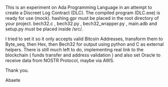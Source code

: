 This is an experiment on Ada Programming Language in an attempt to create a Discreet Log Contract (DLC).
The compiled program (DLC.exe) is ready for use (mock).
hashing.gpr must be placed in the root directory of your project.
bech32.c , bech32.py , bech32_wrapper.py , main.adb and setup.py must be placed inside /src/.

I tried to set it so it only accepts valid Bitcoin Addresses, transform them to Byte_seq, then Hex, then Bech32 for output using python and C as external helpers.
There is still much left to do, implementing real link to the blockchain ( funds transfer and address validation ) and also set Oracle to receive data from NOSTR 
Protocol, maybe via AWS.

Thank you. 

Abaete
